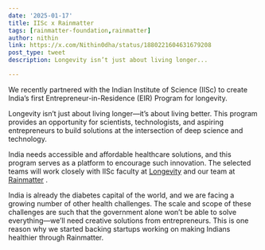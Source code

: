 ```yaml
---
date: '2025-01-17'
title: IISc x Rainmatter
tags: [rainmatter-foundation,rainmatter]
author: nithin
link: https://x.com/Nithin0dha/status/1880221604631679208
post_type: tweet
description: Longevity isn’t just about living longer...

---
```


We recently partnered with the Indian Institute of Science (IISc) to create India’s first Entrepreneur-in-Residence (EIR) Program for longevity.

Longevity isn’t just about living longer—it’s about living better. This program provides an opportunity for scientists, technologists, and aspiring entrepreneurs to build solutions at the intersection of deep science and technology.

India needs accessible and affordable healthcare solutions, and this program serves as a platform to encourage such innovation. The selected teams will work closely with IISc faculty at [Longevity](https://x.com/LongevityIndia)
 and our team at [Rainmatter](https://x.com/Rainmatterin)
.

India is already the diabetes capital of the world, and we are facing a growing number of other health challenges. The scale and scope of these challenges are such that the government alone won’t be able to solve everything—we’ll need creative solutions from entrepreneurs. This is one reason why we started backing startups working on making Indians healthier through Rainmatter.
